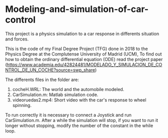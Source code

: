# Modeling-and-simulation-of-car-control
This project is a physics simulation to a car response in differents situation and forces. 

This is the code of my Final Degree Project (TFG) done in 2018 to the Physics Degree at the Complutense University of Madrid (UCM), To find out how to obtain the ordinary differential equation (ODE) read the project paper (https://www.academia.edu/42824481/MODELADO_Y_SIMULACION_DE_CONTROL_DE_UN_COCHE?source=swp_share)

The differents files in the folder are:
1. cocheH.WRL: The world and the automobile modeled.
3. CarSimulation.m: Matlab simulation code.
4. videoruedas2.mp4: Short video with the car's response to wheel spinning.

To run correctly it is necessary to connect a Joystick and run CarSimulation.m. After a while the simulation will stop, if you want to run it longer without stopping, modify the number of the constant in the while loop.

